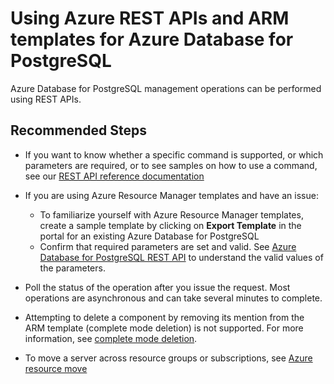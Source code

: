 <properties
    pageTitle="Design, Development, and APIs for PostgreSQL - REST and ARM template"
    description="Design, Development, and APIs for PostgreSQL - REST and ARM template"
    service="microsoft.dbforpostgresql"
    resource="flexibleServers"
    authors="jan-eng"
    ms.author="janeng"
    displayOrder="380"
    selfHelpType="generic"
    supportTopicIds="32780898"
    resourceTags="servers, databases"
    productPesIds="17069"
    cloudEnvironments="public, Fairfax, usnat, ussec"
    articleId="dbforpostgresql-flex-portal-restapi"
	ownershipId="AzureData_AzureDatabaseforPostgreSQL"
/>

# Using Azure REST APIs and ARM templates for Azure Database for PostgreSQL

Azure Database for PostgreSQL management operations can be performed using REST APIs.

## **Recommended Steps**

* If you want to know whether a specific command is supported, or which parameters are required, or to see samples on how to use a command, see our [REST API reference documentation](https://docs.microsoft.com/rest/api/postgresql/)
* If you are using Azure Resource Manager templates and have an issue:
    * To familiarize yourself with Azure Resource Manager templates, create a sample template by clicking on **Export Template** in the portal for an existing Azure Database for PostgreSQL
    * Confirm that required parameters are set and valid. See [Azure Database for PostgreSQL REST API](https://docs.microsoft.com/rest/api/postgresql/) to understand the valid values of the parameters.

* Poll the status of the operation after you issue the request. Most operations are asynchronous and can take several minutes to complete.
* Attempting to delete a component by removing its mention from the ARM template (complete mode deletion) is not supported. For more information, see [complete mode deletion](https://docs.microsoft.com/azure/azure-resource-manager/complete-mode-deletion).
* To move a server across resource groups or subscriptions, see [Azure resource move](https://docs.microsoft.com/azure/azure-resource-manager/resource-group-move-resources)

